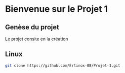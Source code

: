 # Bienvenue sur le Projet 1

## Genèse du projet
Le projet consite en la création

## Linux
```bash
git clone https://github.com/Ertinox-08/Projet-1.git
```
